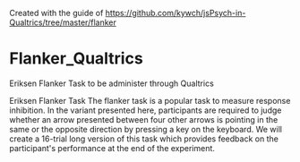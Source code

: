 Created with the guide of https://github.com/kywch/jsPsych-in-Qualtrics/tree/master/flanker

# Flanker_Qualtrics
Eriksen Flanker Task to be administer through Qualtrics

Eriksen Flanker Task
The flanker task is a popular task to measure response inhibition. In the variant presented here, participants are required to judge whether an arrow presented between four other arrows is pointing in the same or the opposite direction by pressing a key on the keyboard. We will create a 16-trial long version of this task which provides feedback on the participant's performance at the end of the experiment.
